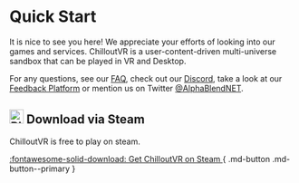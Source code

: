 # Quick Start
It is nice to see you here! We appreciate your efforts of looking into our games and services. ChilloutVR is a user-content-driven multi-universe sandbox that can be played in VR and Desktop.

For any questions, see our [FAQ](../faq/), check out our [Discord](https://discord.gg/ChilloutVR), take a look at our [Feedback Platform](https://github.com/Alpha-Blend-Interactive/ChilloutVR/issues) or mention us on Twitter [@AlphaBlendNET](https://twitter.com/AlphaBlendNET).

## <img src="/assets/svg/steam.svg" alt="Play ChilloutVR on Steam" style="width: 25px; height: 25px;"> Download via Steam
ChilloutVR is free to play on steam.

[ :fontawesome-solid-download: Get ChilloutVR on Steam ](https://store.steampowered.com/app/661130/ChilloutVR/){ .md-button .md-button--primary }